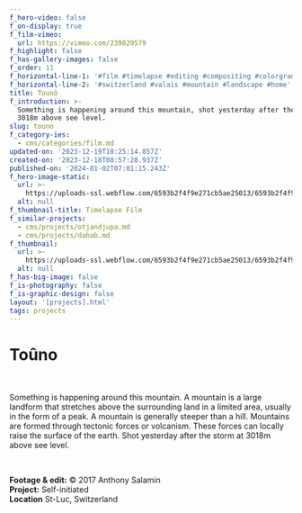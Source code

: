```yaml
---
f_hero-video: false
f_on-display: true
f_film-vimeo:
  url: https://vimeo.com/239829579
f_highlight: false
f_has-gallery-images: false
f_order: 11
f_horizontal-line-1: '#film #timelapse #editing #compositing #colorgrading'
f_horizontal-line-2: '#switzerland #valais #mountain #landscape #home'
title: Tounô
f_introduction: >-
  Something is happening around this mountain, shot yesterday after the storm at
  3018m above see level.
slug: touno
f_category-ies:
  - cms/categories/film.md
updated-on: '2023-12-19T10:25:14.857Z'
created-on: '2023-12-18T08:57:28.937Z'
published-on: '2024-01-02T07:01:15.243Z'
f_hero-image-static:
  url: >-
    https://uploads-ssl.webflow.com/6593b2f4f9e271cb5ae25013/6593b2f4f9e271cb5ae2512c_hero.jpg
  alt: null
f_thumbnail-title: Timelapse Film
f_similar-projects:
  - cms/projects/otjandjupa.md
  - cms/projects/dahab.md
f_thumbnail:
  url: >-
    https://uploads-ssl.webflow.com/6593b2f4f9e271cb5ae25013/6593b2f4f9e271cb5ae25132_thumbnail.jpg
  alt: null
f_has-big-image: false
f_is-photography: false
f_is-graphic-design: false
layout: '[projects].html'
tags: projects
---
```


Toûno
=====

‍

Something is happening around this mountain. A mountain is a large landform that stretches above the surrounding land in a limited area, usually in the form of a peak. A mountain is generally steeper than a hill. Mountains are formed through tectonic forces or volcanism. These forces can locally raise the surface of the earth. Shot yesterday after the storm at 3018m above see level.

‍  

**Footage & edit:** © 2017 Anthony Salamin  
**Project:** Self-initiated  
**Location** St-Luc, Switzerland
